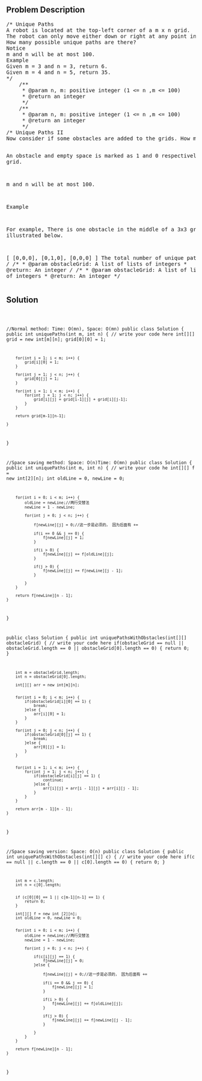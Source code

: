 <!--
<style>
  body { font-family: Arial, sans-serif; }
  .container { max-width: 100%; margin: auto; padding: 20px; }
  .comment-block { background-color: #f9f9f9; padding: 10px; border-left: 5px solid #ccc; max-width: 50%; margin: auto;}
  .code-block { background-color: #f4f4f4; padding: 10px; border: 1px solid #ddd; }
</style>
-->

<div class='container'>
<h2>Problem Description</h2>
<div class='comment-block'>
<pre>
/* Unique Paths
A robot is located at the top-left corner of a m x n grid.
The robot can only move either down or right at any point in time. The robot is trying to reach the bottom-right corner of the grid.
How many possible unique paths are there?
Notice
m and n will be at most 100.
Example
Given m = 3 and n = 3, return 6.
Given m = 4 and n = 5, return 35.
*/
    /**
     * @param n, m: positive integer (1 <= n ,m <= 100)
     * @return an integer
     */
    /**
     * @param n, m: positive integer (1 <= n ,m <= 100)
     * @return an integer
     */
/* Unique Paths II
Now consider if some obstacles are added to the grids. How many unique paths would there be?

An obstacle and empty space is marked as 1 and 0 respectively in the grid.

m and n will be at most 100.

Example

For example,
There is one obstacle in the middle of a 3x3 grid as illustrated below.

[
  [0,0,0],
  [0,1,0],
  [0,0,0]
]
The total number of unique paths is 2.
*/
    /**
     * @param obstacleGrid: A list of lists of integers
     * @return: An integer
     */
    /**
     * @param obstacleGrid: A list of lists of integers
     * @return: An integer
     */
</pre>
</div>

<h2>Solution</h2>
<div class='code-block'>
<pre><code class='language-java'>

//Normal method: Time: O(mn), Space: O(mn)
public class Solution {
    public int uniquePaths(int m, int n) {
        // write your code here 
        int[][] grid = new int[m][n];
        grid[0][0] = 1;
        
        for(int i = 1; i < m; i++) {
            grid[i][0] = 1;
        }
        
        for(int j = 1; j < n; j++) {
            grid[0][j] = 1;
        }
        
        for(int i = 1; i < m; i++) {
            for(int j = 1; j < n; j++) {
                grid[i][j] = grid[i-1][j] + grid[i][j-1];
            }
        }
        
        return grid[m-1][n-1];
        
    }
}

//Space saving method: Space: O(n)Time: O(mn)
public class Solution {
    public int uniquePaths(int m, int n) {
        // write your code he
        int[][] f = new int[2][n];
        int oldLine = 0, newLine = 0;
        
        for(int i = 0; i < m; i++) {
            oldLine = newLine;//两行交替法
            newLine = 1 - newLine;
            
            for(int j = 0; j < n; j++) {

                f[newLine][j] = 0;//这一步是必须的， 因为后面有 +=

                if(i == 0 && j == 0) {
                    f[newLine][j] = 1;
                }
                
                if(i > 0) {
                    f[newLine][j] += f[oldLine][j];
                }
                
                if(j > 0) {
                    f[newLine][j] += f[newLine][j - 1];
                }
             
            }
        }
        
        return f[newLine][n - 1];
    }
}













public class Solution {
    public int uniquePathsWithObstacles(int[][] obstacleGrid) {
        // write your code here
        if(obstacleGrid == null || obstacleGrid.length == 0 || obstacleGrid[0].length == 0) {
            return 0;
        }
        
        int m = obstacleGrid.length;
        int n = obstacleGrid[0].length;
        
        int[][] arr = new int[m][n];
  
        
        for(int i = 0; i < m; i++) {
            if(obstacleGrid[i][0] == 1) {
                break;
            }else {
                arr[i][0] = 1;
            }
        }
        
        for(int j = 0; j < n; j++) {
            if(obstacleGrid[0][j] == 1) {
                break;
            }else {
                arr[0][j] = 1;
            }
        }
        
        
        for(int i = 1; i < m; i++) {
            for(int j = 1; j < n; j++) {
                if(obstacleGrid[i][j] == 1) {
                    continue;
                }else {
                    arr[i][j] = arr[i - 1][j] + arr[i][j - 1];
                }
            }
        }
        
        return arr[m - 1][n - 1];
    }
}

//Space saving version: Space: O(n)
public class Solution {
    public int uniquePathsWithObstacles(int[][] c) {
        // write your code here
        if(c == null || c.length == 0 || c[0].length == 0) {
            return 0;
        }
        
        int m = c.length;
        int n = c[0].length;
        
        
        if (c[0][0] == 1 || c[m-1][n-1] == 1) {
            return 0;
        }

        int[][] f = new int [2][n];
        int oldLine = 0, newLine = 0;
        
        
        for(int i = 0; i < m; i++) {
            oldLine = newLine;//两行交替法
            newLine = 1 - newLine;
            
            for(int j = 0; j < n; j++) {
                
                if(c[i][j] == 1) {
                    f[newLine][j] = 0;
                }else {
                    
                    f[newLine][j] = 0;//这一步是必须的， 因为后面有 +=
                    
                    if(i == 0 && j == 0) {
                        f[newLine][j] = 1;
                    }
                    
                    if(i > 0) {
                        f[newLine][j] += f[oldLine][j];
                    }
                    
                    if(j > 0) {
                        f[newLine][j] += f[newLine][j - 1];
                    }
            
                }
            }
        }
        
        return f[newLine][n - 1];
    }
}


</code></pre>
</div>
</div>
